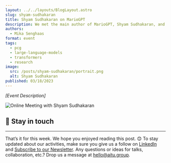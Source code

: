 ```yaml
---
layout: ../../layouts/BlogLayout.astro
slug: shyam-sudhakaran
title: Shyam Sudhakaran on MarioGPT
description: We met the main author of MarioGPT, Shyam Sudhakaran, and had an interesting discussion about research as a process, his motivation behind the paper and much more!
authors:
  - Mika Senghaas
format: event
tags:
  - pcg
  - large-language-models
  - transformers
  - research
image: 
  src: /posts/shyam-sudhakaran/portrait.png
  alt: Shyam Sudhakaran
published: 03/18/2023
---
```


_[Event Description]_

![Online Meeting with Shyam Sudhakaran](/posts/shyam-sudhakaran/meeting.jpg)


## 📣 Stay in touch

---

That’s it for this week. We hope you enjoyed reading this post. 😊 To stay updated about our activities, make sure you give us a follow on [LinkedIn](https://www.linkedin.com/company/aitu-dk/) and [Subscribe to our Newsletter](https://aitu.group/#newsletter). Any questions or ideas for talks, collaboration, etc.? Drop us a message at [hello@aitu.group](mailto:hello@aitu.group).

